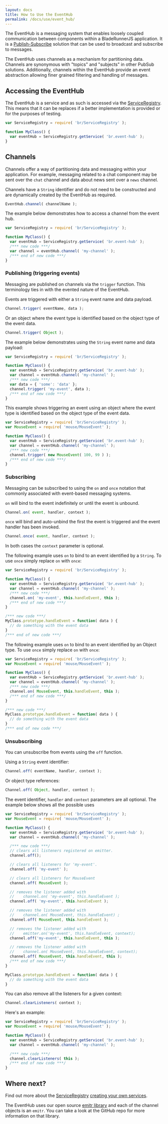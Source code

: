 ```yaml
---
layout: docs
title: How to Use the EventHub
permalink: /docs/use/event_hub/
---
```


The EventHub is a messaging system that enables loosely coupled communication between components within a BladeRunnerJS application. It is a [Publish-Subscribe](http://en.wikipedia.org/wiki/Publish%E2%80%93subscribe_pattern) solution that can be used to broadcast and subscribe to messages.

The EventHub uses channels as a mechanism for partitioning data. Channels are synonymous with "topics" and "subjects" in other PubSub solutions. Additionally, channels within the EventHub provide an event abstraction allowing finer grained filtering and handling of messages.

## Accessing the EventHub

The EventHub is a service and as such is accessed via the [ServiceRegistry](/docs/concepts/service_registry/). This means that it can be replaces if a better implementation is provided or for the purposes of testing.

```js
var ServiceRegistry = require( 'br/ServiceRegistry' );

function MyClass() {
  var eventHub = ServiceRegistry.getService( 'br.event-hub' );
}
```

## Channels

Channels offer a way of partitioning data and messaging within your application. For example, messaging related to a chat component may be sent over the `chat` channel and data about news sent over a `news` channel.

Channels have a `String` identifier and do not need to be constructed and are dynamically created by the EventHub as required.

```js
EventHub.channel( channelName );
```

The example below demonstrates how to access a channel from the event hub.

```js
var ServiceRegistry = require( 'br/ServiceRegistry' );

function MyClass() {
  var eventHub = ServiceRegistry.getService( 'br.event-hub' );
  /*** new code ***/
  var channel = eventHub.channel( 'my-channel' );
  /*** end of new code ***/
}
```

### Publishing (triggering events)

Messaging are published on channels via the `trigger` function. This terminology ties in with the evented nature of the EventHub.

Events are triggered with either a `String` event name and data payload.

```js
Channel.trigger( eventName, data );
```

Or an object where the event type is identified based on the object type of the event data.

```js
Channel.trigger( Object );
```

The example below demonstrates using the `String` event name and data payload:

```js
var ServiceRegistry = require( 'br/ServiceRegistry' );

function MyClass() {
  var eventHub = ServiceRegistry.getService( 'br.event-hub' );
  var channel = eventHub.channel( 'my-channel' );
  /*** new code ***/
  var data = { 'some': 'data' };
  channel.trigger( 'my-event', data );
  /*** end of new code ***/
}
```

This example shows triggering an event using an object where the event type is identified based on the object type of the event data.

```js
var ServiceRegistry = require( 'br/ServiceRegistry' );
var MouseEvent = require( 'mouse/MouseEvent' );

function MyClass() {
  var eventHub = ServiceRegistry.getService( 'br.event-hub' );
  var channel = eventHub.channel( 'my-channel' );
  /*** new code ***/
  channel.trigger( new MouseEvent( 100, 99 ) );
  /*** end of new code ***/
}
```

### Subscribing

Messaging can be subscribed to using the `on` and `once` notation that commonly associated with event-based messaging systems.

`on` will bind to the event indefinitely or until the event is unbound.

```js
Channel.on( event, handler, context );
```

`once` will bind and auto-unbind the first the event is triggered and the event handler has been invoked.

```js
Channel.once( event, handler, context );
```

In both cases the `context` parameter is optional.

The following example uses `on` to bind to an event identified by a `String`. To use `once` simply replace `on` with `once`:

```js
var ServiceRegistry = require( 'br/ServiceRegistry' );

function MyClass() {
  var eventHub = ServiceRegistry.getService( 'br.event-hub' );
  var channel = eventHub.channel( 'my-channel' );
  /*** new code ***/
  channel.on( 'my-event', this.handleEvent, this );
  /*** end of new code ***/
}

/*** new code ***/
MyClass.prototype.handleEvent = function( data ) {
  // do something with the event data
}
/*** end of new code ***/
```

The following example uses `on` to bind to an event identified by an Object type. To use `once` simply replace `on` with `once`:

```js
var ServiceRegistry = require( 'br/ServiceRegistry' );
var MouseEvent = require( 'mouse/MouseEvent' );

function MyClass() {
  var eventHub = ServiceRegistry.getService( 'br.event-hub' );
  var channel = eventHub.channel( 'my-channel' );
  /*** new code ***/
  channel.on( MouseEvent, this.handleEvent, this );
  /*** end of new code ***/
}

/*** new code ***/
MyClass.prototype.handleEvent = function( data ) {
  // do something with the event data
}
/*** end of new code ***/
```

### Unsubscribing

You can unsubscribe from events using the `off` function.

Using a `String` event identifier:

```js
Channel.off( eventName, handler, context );
```

Or object type references:

```js
Channel.off( Object, handler, context );
```

The event identifier, `handler` and `context` parameters are all optional. The example below shows all the possible uses

```js
var ServiceRegistry = require( 'br/ServiceRegistry' );
var MouseEvent = require( 'mouse/MouseEvent' );

function MyClass() {
  var eventHub = ServiceRegistry.getService( 'br.event-hub' );
  var channel = eventHub.channel( 'my-channel' );

  /*** new code ***/
  // clears all listeners registered on emitter.
  channel.off();

  // clears all listeners for 'my-event'.
  channel.off( 'my-event' );

  // clears all listeners for MouseEvent
  channel.off( MouseEvent );

  // removes the listener added with
  //    channel.on( 'my-event', this.handleEvent );
  channel.off( 'my-event', this.handleEvent );

  // removes the listener added with
  //    channel.on( MouseEvent, this.handleEvent) ;
  channel.off( MouseEvent, this.handleEvent );

  // removes the listener added with
  //    emitter.on('my-event', this.handleEvent, context);
  channel.off('my-event', this.handleEvent, this );

  // removes the listener added with
  //    channel.on( MouseEvent, this.handleEvent, context);
  channel.off( MouseEvent, this.handleEvent, this );
  /*** end of new code ***/
}

MyClass.prototype.handleEvent = function( data ) {
  // do something with the event data
}
```

You can also remove all the listeners for a given context:

```js
Channel.clearListeners( context );
```

Here's an example:

```js
var ServiceRegistry = require( 'br/ServiceRegistry' );
var MouseEvent = require( 'mouse/MouseEvent' );

function MyClass() {
  var eventHub = ServiceRegistry.getService( 'br.event-hub' );
  var channel = eventHub.channel( 'my-channel' );

  /*** new code ***/
  channel.clearListeners( this );
  /*** end of new code ***/
}
```

## Where next?

<!-- TODO: enable this link once the docs have been updated since the URLs will change
Read the [JavaScript API documentation](http://apidocs.bladerunnerjs.org/latest/js/index.html#br.EventHub.html).
-->
Find out more about the [ServiceRegistry](/docs/concepts/service_registry)  [creating your own services](/docs/use/service_registry).

The EventHub uses our open source [emitr library](https://github.com/BladeRunnerJS/emitr) and each of the channel objects is an `emitr`. You can take a look at the GitHub repo for more information on that library.
